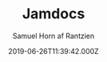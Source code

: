 ---
title: Jamdocs
github: https://github.com/samuelhorn/jamdocs
demo: https://jamdocs.netlify.app/
author: Samuel Horn af Rantzien
ssg:
  - Gridsome
cms:
  - Markdown
date: 2019-06-26T11:39:42.000Z
description: >-
  The ultimate staic generated documentation theme for the JAM-stack. Highly
  cusomizable, based on Gridsome, ready to deploy to Netlify in one click.
draft: true
publish_date: '2019-06-26T11:39:42Z'
update_date: '2022-01-04T19:24:38Z'
github_star: 218
github_fork: 98
---